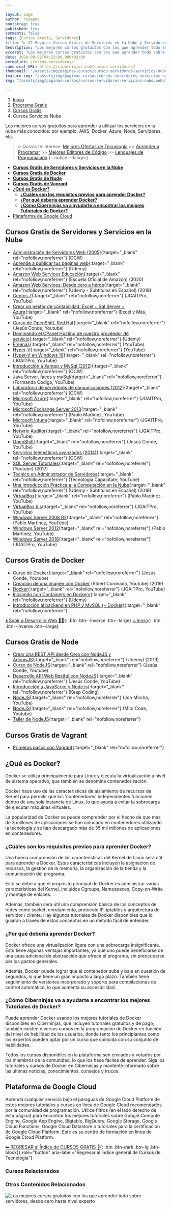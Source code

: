 ```yaml
---

layout: page
author: rosepac
bootstrap: true
published: true
comments: false
tags: [Cursos Gratis, Servidores]
title: "▷ 22 Mejores Cursos Gratis de Servicios en la Nube y Servidores 2021"
description: "Los mejores cursos gratuitos con los que aprender todo sobre servidores, desde cero hasta nivel experto"
excerpt: "Los mejores cursos gratuitos con los que aprender todo sobre servidores, desde cero hasta nivel experto"
date: 2020-09-02T04:22:00.000+02:00
permalink: /cursos-servidores/
canonical_URL: https://ciberninjas.com/cursos-servidores/
thumbnail: "/assets/img/paginas-cursos/cursos-servidores-servicios-nube.webp"
feature-img: "/assets/img/paginas-cursos/cursos-servidores-servicios-nube.webp"
img: "/assets/img/paginas-cursos/cursos-servidores-servicios-nube.webp"

---
```


<div class="hidden-sm-down">
<nav aria-label="breadcrumb">
  <ol class="breadcrumb">
    <li class="breadcrumb-item"><a href="/">Inicio</a></li>
    <li class="breadcrumb-item"><a href="/programa-gratis/">Programa Gratis</a></li>
    <li class="breadcrumb-item"><a href="/cursos-tecnologia/">Cursos Gratis</a></li>
    <li class="breadcrumb-item active" aria-current="page">Cursos Servicios Nube</li>
  </ol>
</nav>
</div>

<script type="application/ld+json">
{
 "@context": "https://schema.org",
 "@type": "BreadcrumbList",
 "itemListElement":
 [
  {
   "@type": "ListItem",
   "position": 1,
   "item":
   {
    "@id": "https://ciberninjas.com/programa-gratis/",
    "name": "Programar Gratis"
    }
  },
  {
   "@type": "ListItem",
   "position": 2,
   "item":
   {
    "@id": "https://ciberninjas.com/cursos-tecnologia/",
    "name": "Los Mejores Cursos GRATIS de Programación y Tecnología Online 2021"
    }
  },
  {
   "@type": "ListItem",
  "position": 3,
  "item":
   {
     "@id": "https://ciberninjas.com/cursos-servidores/",
     "name": "Los Mejores Cursos Gratis de Servidores 2021"
   }
  }
 ]
}
</script>

Los mejores cursos gratuitos para aprender a utilizar los servicios en la nube más conocidos: por ejemplo, AWS, Docker, Azure, Node, Servidores, etc.

> 🔥 Quizás te interese: [Mejores Ofertas de Tecnología](/amazon/) >> [Aprender a Programar](/programar/) >> [Mejores Editores de Código](/mejores-editores-texto/) >> [Lenguajes de Programación](/15-mejores-lenguajes-programacion/)
{: .notice--danger}

- [**Cursos Gratis de Servidores y Servicios en la Nube**](#cursos-gratis-de-servidores-y-servicios-en-la-nube)
- [**Cursos Gratis de Docker**](#cursos-gratis-de-docker)
- [**Cursos Gratis de Node**](#cursos-gratis-de-node)
- [**Cursos Gratis de Vagrant**](#cursos-gratis-de-vagrant)
- [**¿Qué es Docker?**](#qué-es-docker)
  - [**¿Cuáles son los requisitos previos para aprender Docker?**](#cuáles-son-los-requisitos-previos-para-aprender-docker)
  - [**¿Por qué debería aprender Docker?**](#por-qué-debería-aprender-docker)
  - [**¿Cómo Ciberninjas va a ayudarte a encontrar los mejores Tutoriales de Docker?**](#cómo-ciberninjas-va-a-ayudarte-a-encontrar-los-mejores-tutoriales-de-docker)
- [Plataforma de Google Cloud](#plataforma-de-google-cloud)

## **Cursos Gratis de Servidores y Servicios en la Nube**

- [Administración de Servidores Web (2005)](http://ocw.uniovi.es/course/view.php?id=110 "El mejor curso Mooc de internet para aprender administración de servidores web"){:target="_blank" rel="nofollow,noreferrer"} (OCW)
- [Aprende a publicar tus páginas web](https://click.linksynergy.com/deeplink?id=W9Gem8jDoic&mid=39197&murl=https%3A%2F%2Fwww.udemy.com%2Fcourse%2Faprende-a-publicar-tus-paginas-web%2F "Aprende a publicar tus propias páginas web"){:target="_blank" rel="nofollow,noreferrer"} (Udemy)
- [Amazon Web Services Educación](https://kutt.it/amazon-escuela "Únete a la escuela oficial de Amazon y aprende todo sobre IOT, AWS, y más"){:target="_blank" rel="nofollow,noreferrer"} (Escuela Oficial de Amazon) (2020)
- [Amazon Web Services: Desde cero a héroe](https://click.linksynergy.com/deeplink?id=W9Gem8jDoic&mid=39197&murl=https%3A%2F%2Fwww.udemy.com%2Fcourse%2Famazon-web-services-aws-v%2F "Amazon web services desde cero a héroe"){:target="_blank" rel="nofollow,noreferrer"} (Udemy - Subtítulos en Español) (2019)
- [Centos 7](https://www.youtube.com/playlist?list=PLn5IkU1ZhgiZobhGTWuX-tC5clz_rgdoh "Aprende a utilizar el sistema operativo Centos 7"){:target="_blank" rel="nofollow,noreferrer"} (JGAITPro, YouTube)
- [Crear un gestor de contabilidad: Excel + Sql Server + Azure](https://www.youtube.com/playlist?list=PLFNWPvtjBMjvx4H2P-pDSjT3REWxA6vnG){:target="_blank" rel="nofollow,noreferrer"} (Excel y Más, YouTube)
- [Curso de OpenShift. Red Hat](https://www.youtube.com/playlist?list=PLEtcGQaT56cjL7PIUCwngVX2K9AYVta2p){:target="_blank" rel="nofollow,noreferrer"} (Jesús Conde, Youtube)
- [Dominando el CPanel Hosting de nuestro proveedor de servicio](https://click.linksynergy.com/deeplink?id=W9Gem8jDoic&mid=39197&murl=https%3A%2F%2Fwww.udemy.com%2Fcourse%2Fdominando-el-cpanel-hosting-web-de-nuestro-proveedor-de-servicio%2F){:target="_blank" rel="nofollow,noreferrer"} (Udemy)
- [Freenas](https://www.youtube.com/playlist?list=PLn5IkU1ZhgibosO2hSK7mgFViPkIQg7LX){:target="_blank" rel="nofollow,noreferrer"} (YouTube)
- [Hyper-V](https://www.youtube.com/playlist?list=PLACA64FC4CAF2F6BB){:target="_blank" rel="nofollow,noreferrer"} (YouTube)
- [Hyper-V en Windows 10](https://www.youtube.com/playlist?list=PLn5IkU1ZhgiaHniso3RdsF12ehcTd0jTD){:target="_blank" rel="nofollow,noreferrer"} (JGAITPro, YouTube)
- [Introducción a Xampp y MySql (2012)](https://ocw.ua.es/es/ingenieria-y-arquitectura/introduccion-a-xampp-y-mysql-2012.html){:target="_blank" rel="nofollow,noreferrer"} (OCW)
- [Java Server, faces y mySql](https://www.youtube.com/playlist?list=PLnWAzeXp9V4k74VKqXOsuWIWetveAUp_F){:target="_blank" rel="nofollow,noreferrer"} (Formando Código, YouTube)
- [Laboratorio de servidores de comunicaciones (2012)](https://ocw.ehu.eus/course/view.php?id=68){:target="_blank" rel="nofollow,noreferrer"} (OCW)
- [Microsoft Azure](https://www.youtube.com/playlist?list=PLn5IkU1ZhgiZGSLnNs_5ZJM5dW_NdsWY1){:target="_blank" rel="nofollow,noreferrer"} (JGAITPro, YouTube)
- [Microsoft Exchange Server 2013](https://www.youtube.com/playlist?list=PLEmsMMOSNtypadUqSoE_iYwUdTfx3qE5u){:target="_blank" rel="nofollow,noreferrer"} (Pablo Martinez, YouTube)
- [Microsoft Intune](https://www.youtube.com/playlist?list=PLn5IkU1ZhgiYN7L1O27a2DAcr1KKXmAmo){:target="_blank" rel="nofollow,noreferrer"} (JGAITPro, YouTube)
- [Netwrix Auditor](https://www.youtube.com/playlist?list=PLn5IkU1ZhgibkIs3Sk5s74gM3WIeapfQq){:target="_blank" rel="nofollow,noreferrer"} (JGAITPro, YouTube)
- [OpenShift](https://www.youtube.com/playlist?list=PLEtcGQaT56cjL7PIUCwngVX2K9AYVta2p){:target="_blank" rel="nofollow,noreferrer"} (Jesús Conde, YouTube)
- [Servicios telemáticos avanzados (2014)](https://ocw.ehu.eus/course/view.php?id=309){:target="_blank" rel="nofollow,noreferrer"} (OCW)
- [SQL Server Tutoriales](https://www.youtube.com/playlist?list=PLzSFZWTjelbL5mPE84AF8FrjeibPT4MHl){:target="_blank" rel="nofollow,noreferrer"} (Youtube) (2017)
- [Técnico en Administrador de Servidores](https://www.youtube.com/playlist?list=PLfWJBWUqkmeA4KODp-m8y3KAkKL_HsG3y){:target="_blank" rel="nofollow,noreferrer"} (Tecnología Capacitate, YouTube)
- [Una Introducción Práctica a la Computación en la Nube](https://click.linksynergy.com/deeplink?id=W9Gem8jDoic&mid=39197&murl=https%3A%2F%2Fwww.udemy.com%2Fcourse%2Fintroduction-cloud-computing%2F){:target="_blank" rel="nofollow,noreferrer"} (Udemy - Subtitulos en Español) (2019)
- [VirtualBox](https://www.youtube.com/playlist?list=PLD1D6E5F629AC376F){:target="_blank" rel="nofollow,noreferrer"} (Pablo Martinez, YouTube)
- [VirtualBox bis](https://www.youtube.com/playlist?list=PLn5IkU1Zhgib6lti2HBpL7bMYCTd1d3r9){:target="_blank" rel="nofollow,noreferrer"} (JGAITPro, YouTube)
- [Windows Server 2008 R2](https://www.youtube.com/playlist?list=PLBBC993A6895D054B){:target="_blank" rel="nofollow,noreferrer"} (Pablo Martinez, YouTube)
- [Windows Server 2012](https://www.youtube.com/playlist?list=PL5A481BA9FF8A8B75){:target="_blank" rel="nofollow,noreferrer"} (Pablo Martinez, YouTube)
- [Windows Server 2016](https://www.youtube.com/playlist?list=PLn5IkU1Zhgibnm35AkK0OADKx9KacjbxW){:target="_blank" rel="nofollow,noreferrer"} (JGAITPro, YouTube)

## **Cursos Gratis de Docker**

- [Curso de Docker](https://www.youtube.com/playlist?list=PLEtcGQaT56chIpnSavOSvaU2ZGAW7d1vE){:target="_blank" rel="nofollow,noreferrer"} (Jesús Conde, Youtube)
- [Creación de una Imagen con Docker](/spring-boot-docker-con-albert-coronado/) (Albert Coronado, Youtube) (2019)
- [Docker](https://www.youtube.com/playlist?list=PLn5IkU1ZhgiZl4EH7AFkqs-pqF6ZUz_iS){:target="_blank" rel="nofollow,noreferrer"} (JGAITPro, YouTube)
- [Iniciando con Containers en Dockers](https://click.linksynergy.com/deeplink?id=W9Gem8jDoic&mid=39197&murl=https%3A%2F%2Fwww.udemy.com%2Finiciando-con-containers-en-docker){:target="_blank" rel="nofollow,noreferrer"} (Udemy)
- [Introducción al backend en PHP y MySQL (+ Docker)](https://click.linksynergy.com/deeplink?id=W9Gem8jDoic&mid=39197&murl=https%3A%2F%2Fwww.udemy.com%2Fcourse%2Fintroduccion-al-backend-en-php-y-mysql-docker){:target="_blank" rel="nofollow,noreferrer"}

[⏫ Subir a Desarrollo Web 👩‍💻](/cursos-tecnologia/#-desarrollo-web){: .btn .btn--inverse .btn--large} [🔝 Inicio](/cursos-tecnologia/#-meta-listas){: .btn .btn--inverse .btn--large}

## **Cursos Gratis de Node**

- [Crear una REST API desde Cero con NodeJS y AdonisJS](https://click.linksynergy.com/deeplink?id=W9Gem8jDoic&mid=39197&murl=https%3A%2F%2Fwww.udemy.com%2Fcourse%2Fcurso-crea-una-rest-api-desde-cero-con-nodejs-y-adonisjs%2F){:target="_blank" rel="nofollow,noreferrer"} (Udemy) (2019)
- [Curso de NodeJS](https://www.youtube.com/playlist?list=PL38CA7BD8CB5F3FF9){:target="_blank" rel="nofollow,noreferrer"} (Jesús Conde, Youtube)
- [Desarrollo API Web Restful con NodeJS](https://www.youtube.com/playlist?list=PLEtcGQaT56cgMsG-eOksskBHIb9Rq4VUG){:target="_blank" rel="nofollow,noreferrer"} (Jesús Conde, YouTube)
- [Introducción a JavaScript y Node.js](https://plataforma.keepcoding.io/p/intruduccion-javascript-node-js-express-mongodb-gratis){:target="_blank" rel="nofollow,noreferrer"} (Keep Coding)
- [NodeJS](https://www.youtube.com/playlist?list=PLvq-jIkSeTUY3gY-ptuqkNEXZHsNwlkND){:target="_blank" rel="nofollow,noreferrer"} (Jon Mircha, YouTube)
- [NodeJS](https://www.youtube.com/watch?v=VHOd-RBj1MA&list=PLvimn1Ins-41lVr-SPWF1mdNTzog05TcA){:target="_blank" rel="nofollow,noreferrer"} (Mito Code, Youtube)
- [Taller de NodeJS](https://plataforma.keepcoding.io/p/nodejs-bundle-web-bootcamp){:target="_blank" rel="nofollow,noreferrer"}

## **Cursos Gratis de Vagrant**

- [Primeros pasos con Vagrant](https://www.youtube.com/playlist?list=PLmpZi4g2hDnn3poIpgMzxiVETGEzg7Lt2){:target="_blank" rel="nofollow,noreferrer"}

<!-- seccionar a una página de docker -->
## **¿Qué es Docker?**

Docker se utiliza principalmente para Linux y ejecuta la virtualización a nivel de sistema operativo, que también se denomina contenedorización.

Docker hace uso de las características de aislamiento de recursos de Kernel para permitir que los 'contenedores' independientes funcionen dentro de una sola instancia de Linux, lo que ayuda a evitar la sobrecarga de ejecutar máquinas virtuales.

La popularidad de Docker se puede comprender por el hecho de que más de 3 millones de aplicaciones se han colocado en contenedores utilizando la tecnología y se han descargado más de 35 mil millones de aplicaciones en contenedores.

### **¿Cuáles son los requisitos previos para aprender Docker?**

Una buena comprensión de las características del Kernel de Linux será útil para aprender a Docker. Estas características incluyen la asignación de recursos, la gestión de la memoria, la organización de la tienda y la comunicación del programa.

Esto se debe a que el propósito principal de Docker es administrar varias características del Kernel, incluidos Cgroups, Namespaces, Copy-on-Write y montaje de enlaces.

Además, también será útil una comprensión básica de los conceptos de redes como socket, enrutamiento, protocolo IP, iptables y arquitectura de servidor / cliente. Hay algunos tutoriales de Docker disponibles que lo guiarán a través de estos conceptos en un método fácil de entender.

### **¿Por qué debería aprender Docker?**

Docker ofrece una virtualización ligera con una sobrecarga insignificante. Esto tiene algunas ventajas importantes, ya que uno puede beneficiarse de una capa adicional de abstracción que ofrece el programa, sin preocuparse por los gastos generales.

Además, Docker puede lograr que el contenedor suba y baje en cuestión de segundos, lo que tiene un gran impacto a largo plazo. También tiene seguimiento de versiones incorporado y soporte para compilaciones de control automático, lo que aumenta su accesibilidad.

### **¿Cómo Ciberninjas va a ayudarte a encontrar los mejores Tutoriales de Docker?**

Puede aprender Docker usando los mejores tutoriales de Docker disponibles en Ciberninjas, que incluyen tutoriales gratuitos y de pago; también existen diversos cursos en la programación de Docker en función del nivel de habilidad de los usuarios, donde tanto los principiantes como los expertos pueden optar por un curso que coincida con su conjunto de habilidades.

Todos los cursos disponibles en la plataforma son enviados y votados por los miembros de la comunidad, lo que los hace fáciles de aprender. Siga los tutoriales y cursos de Docker en Ciberninjas y mantente informado sobre las últimas noticias, conocimientos, consejos y trucos.

<!-- seccionar a una página de Google Cloud -->
## Plataforma de Google Cloud

Aprenda cualquier servicio bajo el paraguas de Google Cloud Platform de estos mejores tutoriales y cursos en línea de Google Cloud recomendados por la comunidad de programación. Utilice filtros (en el lado derecho de esta página) para encontrar los mejores tutoriales sobre Google Compute Engine, Google App Engine, Bigtable, BigQuery, Google Storage, Google Cloud Functions, Google Cloud Datastore o tutoriales para la certificación de Google Cloud Platform. Este es su centro de formación en línea de Google Cloud Platform.

[⬅ REGRESAR al Índice de CURSOS GRATIS 🏡](https://ciberninjas.com/cursos-tecnologia/ "Regresar al índice de Cursos Gratis de Tecnología"){: .btn .btn-dark .btn-lg .btn-block}{:role="button" aria-label="Regresar al índice general de Cursos de Tecnología"}

### **Cursos Relacionados** <!-- omit in toc -->

### **Otros Contenidos Relacionados** <!-- omit in toc -->

![Los mejores cursos gratuitos con los que aprender todo sobre servidores, desde cero hasta nivel experto](/assets/img/paginas-cursos/cursos-servidores-servicios-nube.webp "Los mejores cursos gratuitos con los que aprender todo sobre servidores, desde cero hasta nivel experto")